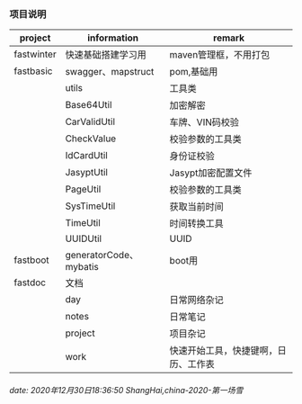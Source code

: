 ### 项目说明
project | information | remark
-------|-------| -----|
fastwinter|快速基础搭建学习用|maven管理框，不用打包
fastbasic|swagger、mapstruct |pom,基础用
 |  |utils| 工具类
  |  | Base64Util| 加密解密
  |  | CarValidUtil| 车牌、VIN码校验
  |  | CheckValue| 校验参数的工具类
  |  | IdCardUtil| 身份证校验
  |  | JasyptUtil| Jasypt加密配置文件
  |  | PageUtil| 校验参数的工具类
  |  | SysTimeUtil| 获取当前时间 
  |  | TimeUtil| 时间转换工具 
  |  | UUIDUtil| UUID |  | | 
 fastboot |generatorCode、mybatis | boot用 
 fastdoc |文档 |  
   |  | day| 日常网络杂记
   |  | notes| 日常笔记
   |  | project| 项目杂记
   |  | work| 快速开始工具，快捷键啊，日历、工作表




###### date: 2020年12月30日18:36:50  ShangHai,china-2020-第一场雪
